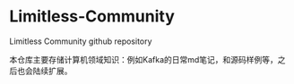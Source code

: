 # Limitless-Community
Limitless Community github repository

本仓库主要存储计算机领域知识：例如Kafka的日常md笔记，和源码样例等，之后也会陆续扩展。

